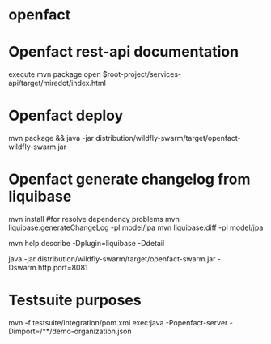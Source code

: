 # openfact

# Openfact rest-api documentation

execute mvn package
open $root-project/services-api/target/miredot/index.html

# Openfact deploy

mvn package && java -jar distribution/wildfly-swarm/target/openfact-wildfly-swarm.jar

# Openfact generate changelog from liquibase
mvn install #for resolve dependency problems
mvn liquibase:generateChangeLog -pl model/jpa
mvn liquibase:diff -pl model/jpa

mvn help:describe -Dplugin=liquibase -Ddetail


java -jar distribution/wildfly-swarm/target/openfact-swarm.jar -Dswarm.http.port=8081




# Testsuite purposes
mvn -f testsuite/integration/pom.xml exec:java -Popenfact-server -Dimport=/**/demo-organization.json